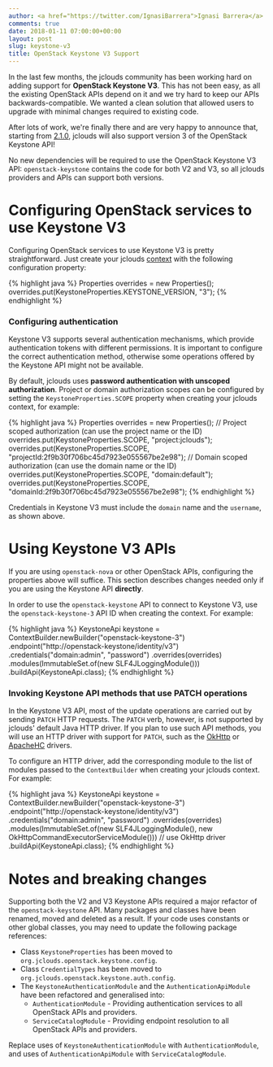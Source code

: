 ```yaml
---
author: <a href="https://twitter.com/IgnasiBarrera">Ignasi Barrera</a>
comments: true
date: 2018-01-11 07:00:00+00:00
layout: post
slug: keystone-v3
title: OpenStack Keystone V3 Support
---
```


In the last few months, the jclouds community has been working hard on adding support for **OpenStack Keystone V3**. This has not been easy, as all the existing OpenStack APIs depend on it and we try hard to keep our APIs backwards-compatible. We wanted a clean solution that allowed users to upgrade with minimal changes required to existing code.

After lots of work, we're finally there and are very happy to announce that, starting from [2.1.0](/releasenotes/2.1.0), jclouds will also support version 3 of the OpenStack Keystone API!
<!--more-->

No new dependencies will be required to use the OpenStack Keystone V3 API: `openstack-keystone` contains the code for both V2 and V3, so all jclouds providers and APIs can support both versions.

# Configuring OpenStack services to use Keystone V3

Configuring OpenStack services to use Keystone V3 is pretty straightforward. Just create your jclouds [context](/start/concepts/) with the following configuration property:

{% highlight java %}
Properties overrides = new Properties();
overrides.put(KeystoneProperties.KEYSTONE_VERSION, "3");
{% endhighlight %}

### Configuring authentication

Keystone V3 supports several authentication mechanisms, which provide authentication tokens with different permissions. It is important to configure the correct authentication method, otherwise some operations offered by the Keystone API might not be available.

By default, jclouds uses **password authentication with unscoped authorization**. Project or domain authorization scopes can be configured by setting the `KeystoneProperties.SCOPE` property when creating your jclouds context, for example:

{% highlight java %}
Properties overrides = new Properties();
// Project scoped authorization (can use the project name or the ID)
overrides.put(KeystoneProperties.SCOPE, "project:jclouds");
overrides.put(KeystoneProperties.SCOPE, "projectId:2f9b30f706bc45d7923e055567be2e98");
// Domain scoped authorization (can use the domain name or the ID)
overrides.put(KeystoneProperties.SCOPE, "domain:default");
overrides.put(KeystoneProperties.SCOPE, "domainId:2f9b30f706bc45d7923e055567be2e98");
{% endhighlight %}

Credentials in Keystone V3 must include the `domain` name and the `username`, as shown above.

# Using Keystone V3 APIs

If you are using `openstack-nova` or other OpenStack APIs, configuring the properties above will suffice. This section describes changes needed only if you are using the Keystone API **directly**.

In order to use the `openstack-keystone` API to connect to Keystone V3, use the `openstack-keystone-3` API ID when creating the context. For example:

{% highlight java %}
KeystoneApi keystone = ContextBuilder.newBuilder("openstack-keystone-3")
   .endpoint("http://openstack-keystone/identity/v3")
   .credentials("domain:admin", "password")
   .overrides(overrides)
   .modules(ImmutableSet.of(new SLF4JLoggingModule()))
   .buildApi(KeystoneApi.class);
{% endhighlight %}

### Invoking Keystone API methods that use PATCH operations

In the Keystone V3 API, most of the update operations are carried out by sending `PATCH` HTTP requests. The `PATCH` verb, however, is not supported by jclouds' default Java HTTP driver. If you plan to use such API methods, you will use an HTTP driver with support for `PATCH`, such as the [OkHttp](https://github.com/jclouds/jclouds/tree/master/drivers/okhttp) or [ApacheHC](https://github.com/jclouds/jclouds/tree/master/drivers/apachehc) drivers.

To configure an HTTP driver, add the corresponding module to the list of modules passed to the `ContextBuilder` when creating your jclouds context. For example:

{% highlight java %}
KeystoneApi keystone = ContextBuilder.newBuilder("openstack-keystone-3")
   .endpoint("http://openstack-keystone/identity/v3")
   .credentials("domain:admin", "password")
   .overrides(overrides)
   .modules(ImmutableSet.of(new SLF4JLoggingModule(), new OkHttpCommandExecutorServiceModule())) // use OkHttp driver
   .buildApi(KeystoneApi.class);
{% endhighlight %}

# Notes and breaking changes

Supporting both the V2 and V3 Keystone APIs required a major refactor of the `openstack-keystone` API. Many packages and classes have been renamed, moved and deleted as a result. If your code uses constants or other global classes, you may need to update the following package references:

* Class `KeystoneProperties` has been moved to `org.jclouds.openstack.keystone.config`.
* Class `CredentialTypes` has been moved to `org.jclouds.openstack.keystone.auth.config`.
* The `KeystoneAuthenticationModule` and the `AuthenticationApiModule` have been refactored and generalised into:
  * `AuthenticationModule` - Providing authentication services to all OpenStack APIs and providers.
  * `ServiceCatalogModule` - Providing endpoint resolution to all OpenStack APIs and providers.

Replace uses of `KeystoneAuthenticationModule` with `AuthenticationModule`, and uses of `AuthenticationApiModule` with `ServiceCatalogModule`.
